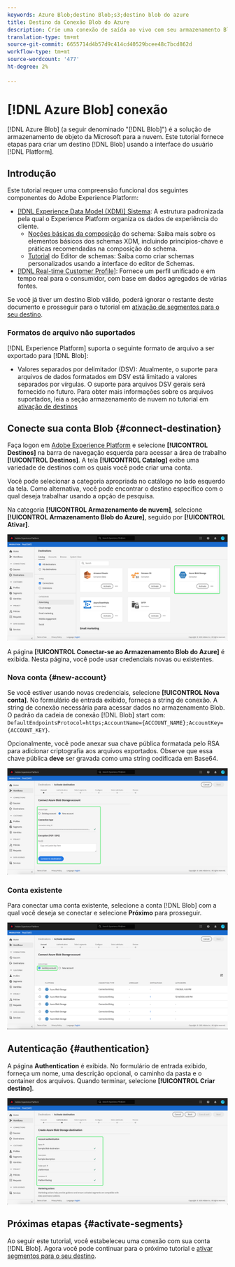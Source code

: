 ```yaml
---
keywords: Azure Blob;destino Blob;s3;destino blob do azure
title: Destino da Conexão Blob do Azure
description: Crie uma conexão de saída ao vivo com seu armazenamento Blob do Azure para exportar periodicamente arquivos de dados delimitados por tabulação ou CSV do Adobe Experience Platform.
translation-type: tm+mt
source-git-commit: 6655714d4b57d9c414cd40529bcee48c7bcd862d
workflow-type: tm+mt
source-wordcount: '477'
ht-degree: 2%

---
```



# [!DNL Azure Blob] conexão

[!DNL Azure Blob] (a seguir denominado &quot;[!DNL Blob]&quot;) é a solução de armazenamento de objeto da Microsoft para a nuvem. Este tutorial fornece etapas para criar um destino [!DNL Blob] usando a interface do usuário [!DNL Platform].

## Introdução

Este tutorial requer uma compreensão funcional dos seguintes componentes do Adobe Experience Platform:

- [[!DNL Experience Data Model (XDM)] Sistema](../../../xdm/home.md): A estrutura padronizada pela qual o Experience Platform organiza os dados de experiência do cliente.
   - [Noções básicas da composição](../../../xdm/schema/composition.md) do schema: Saiba mais sobre os elementos básicos dos schemas XDM, incluindo princípios-chave e práticas recomendadas na composição do schema.
   - [Tutorial](../../../xdm/tutorials/create-schema-ui.md) do Editor de schemas: Saiba como criar schemas personalizados usando a interface do editor de Schemas.
- [[!DNL Real-time Customer Profile]](../../../profile/home.md): Fornece um perfil unificado e em tempo real para o consumidor, com base em dados agregados de várias fontes.

Se você já tiver um destino Blob válido, poderá ignorar o restante deste documento e prosseguir para o tutorial em [ativação de segmentos para o seu destino](../../ui/activate-destinations.md).

### Formatos de arquivo não suportados

[!DNL Experience Platform] suporta o seguinte formato de arquivo a ser exportado para  [!DNL Blob]:

- Valores separados por delimitador (DSV): Atualmente, o suporte para arquivos de dados formatados em DSV está limitado a valores separados por vírgulas. O suporte para arquivos DSV gerais será fornecido no futuro. Para obter mais informações sobre os arquivos suportados, leia a seção armazenamento de nuvem no tutorial em [ativação de destinos](../../ui/activate-destinations.md#esp-and-cloud-storage)

## Conecte sua conta Blob {#connect-destination}

Faça logon em [Adobe Experience Platform](https://platform.adobe.com) e selecione **[!UICONTROL Destinos]** na barra de navegação esquerda para acessar a área de trabalho **[!UICONTROL Destinos]**. A tela **[!UICONTROL Catalog]** exibe uma variedade de destinos com os quais você pode criar uma conta.

Você pode selecionar a categoria apropriada no catálogo no lado esquerdo da tela. Como alternativa, você pode encontrar o destino específico com o qual deseja trabalhar usando a opção de pesquisa.

Na categoria **[!UICONTROL Armazenamento de nuvem]**, selecione **[!UICONTROL Armazenamento Blob do Azure]**, seguido por **[!UICONTROL Ativar]**.

![Catálogo](../../assets/catalog/cloud-storage/blob/catalog.png)

A página **[!UICONTROL Conectar-se ao Armazenamento Blob do Azure]** é exibida. Nesta página, você pode usar credenciais novas ou existentes.

### Nova conta {#new-account}

Se você estiver usando novas credenciais, selecione **[!UICONTROL Nova conta]**. No formulário de entrada exibido, forneça a string de conexão. A string de conexão necessária para acessar dados no armazenamento Blob. O padrão da cadeia de conexão [!DNL Blob] start com: `DefaultEndpointsProtocol=https;AccountName={ACCOUNT_NAME};AccountKey={ACCOUNT_KEY}`.

Opcionalmente, você pode anexar sua chave pública formatada pelo RSA para adicionar criptografia aos arquivos exportados. Observe que essa chave pública **deve** ser gravada como uma string codificada em Base64.

![Nova conta](../../assets/catalog/cloud-storage/blob/new.png)

### Conta existente

Para conectar uma conta existente, selecione a conta [!DNL Blob] com a qual você deseja se conectar e selecione **Próximo** para prosseguir.

![Conta existente](../../assets/catalog/cloud-storage/blob/existing.png)

## Autenticação {#authentication}

A página **Authentication** é exibida. No formulário de entrada exibido, forneça um nome, uma descrição opcional, o caminho da pasta e o container dos arquivos. Quando terminar, selecione **[!UICONTROL Criar destino]**.

![Autenticação](../../assets/catalog/cloud-storage/blob/authentication.png)

## Próximas etapas {#activate-segments}

Ao seguir este tutorial, você estabeleceu uma conexão com sua conta [!DNL Blob]. Agora você pode continuar para o próximo tutorial e [ativar segmentos para o seu destino](../../ui/activate-destinations.md).
